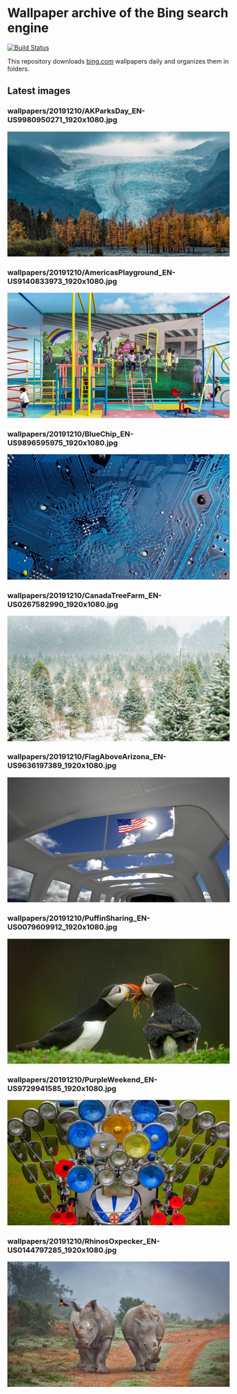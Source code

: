 # Wallpaper archive of the Bing search engine

[![Build Status](https://travis-ci.org/kijart/bing-daily-images-dl.svg?branch=wallpapers)](https://travis-ci.org/kijart/bing-daily-images-dl)

This repository downloads [bing.com](https://www.bing.com) wallpapers daily and organizes them in folders.

## Latest images

<!-- Wallpapers -->

### wallpapers/20191210/AKParksDay_EN-US9980950271_1920x1080.jpg

![wallpapers/20191210/AKParksDay_EN-US9980950271_1920x1080.jpg](wallpapers/20191210/AKParksDay_EN-US9980950271_1920x1080.jpg)

### wallpapers/20191210/AmericasPlayground_EN-US9140833973_1920x1080.jpg

![wallpapers/20191210/AmericasPlayground_EN-US9140833973_1920x1080.jpg](wallpapers/20191210/AmericasPlayground_EN-US9140833973_1920x1080.jpg)

### wallpapers/20191210/BlueChip_EN-US9896595975_1920x1080.jpg

![wallpapers/20191210/BlueChip_EN-US9896595975_1920x1080.jpg](wallpapers/20191210/BlueChip_EN-US9896595975_1920x1080.jpg)

### wallpapers/20191210/CanadaTreeFarm_EN-US0267582990_1920x1080.jpg

![wallpapers/20191210/CanadaTreeFarm_EN-US0267582990_1920x1080.jpg](wallpapers/20191210/CanadaTreeFarm_EN-US0267582990_1920x1080.jpg)

### wallpapers/20191210/FlagAboveArizona_EN-US9636197389_1920x1080.jpg

![wallpapers/20191210/FlagAboveArizona_EN-US9636197389_1920x1080.jpg](wallpapers/20191210/FlagAboveArizona_EN-US9636197389_1920x1080.jpg)

### wallpapers/20191210/PuffinSharing_EN-US0079609912_1920x1080.jpg

![wallpapers/20191210/PuffinSharing_EN-US0079609912_1920x1080.jpg](wallpapers/20191210/PuffinSharing_EN-US0079609912_1920x1080.jpg)

### wallpapers/20191210/PurpleWeekend_EN-US9729941585_1920x1080.jpg

![wallpapers/20191210/PurpleWeekend_EN-US9729941585_1920x1080.jpg](wallpapers/20191210/PurpleWeekend_EN-US9729941585_1920x1080.jpg)

### wallpapers/20191210/RhinosOxpecker_EN-US0144797285_1920x1080.jpg

![wallpapers/20191210/RhinosOxpecker_EN-US0144797285_1920x1080.jpg](wallpapers/20191210/RhinosOxpecker_EN-US0144797285_1920x1080.jpg)

